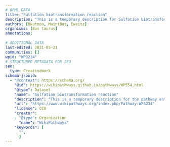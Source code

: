 ```yaml
---
# GPML DATA
title: "Sulfation biotransformation reaction"
description: "This is a temporary description for Sulfation biotransformation reaction"
authors: [Mkutmon, MaintBot, Eweitz]
organisms: [Bos taurus]
annotations:
  
# ADDITIONAL DATA
last-edited: 2021-05-21
communities: []
wpid: "WP3234"
# STRUCTURED METADATA FOR SEO
seo:
  type: CreativeWork
schema-jsonld:
  - "@context": https://schema.org/
    "@id": https://wikipathways.github.io/pathways/WP554.html
    "@type": Dataset
    "name": "Sulfation biotransformation reaction"
    "description": "This is a temporary description for the pathway entitled: Sulfation biotransformation reaction"
    "url": "https://www.wikipathways.org/index.php/Pathway:WP3234"
    "license": CC0
    "creator":
    - "@type": Organization
      "name": "WikiPathways"
    "keywords": [
      "",
      ]
---
```


